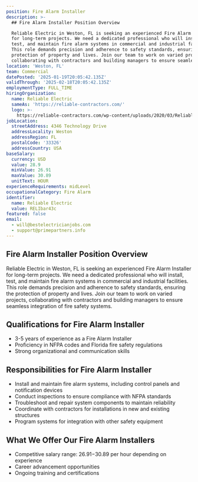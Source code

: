 ```yaml
---
position: Fire Alarm Installer
description: >-
  ## Fire Alarm Installer Position Overview

  Reliable Electric in Weston, FL is seeking an experienced Fire Alarm Installer
  for long-term projects. We need a dedicated professional who will install,
  test, and maintain fire alarm systems in commercial and industrial facilities.
  This role demands precision and adherence to safety standards, ensuring the
  protection of property and lives. Join our team to work on varied projects,
  collaborating with contractors and building managers to ensure seamless i...
location: 'Weston, FL'
team: Commercial
datePosted: '2025-01-19T20:05:42.135Z'
validThrough: '2025-02-18T20:05:42.135Z'
employmentType: FULL_TIME
hiringOrganization:
  name: Reliable Electric
  sameAs: 'https://reliable-contractors.com/'
  logo: >-
    https://reliable-contractors.com/wp-content/uploads/2020/03/Reliable-Electric-Logo.jpg
jobLocation:
  streetAddress: 4346 Technology Drive
  addressLocality: Weston
  addressRegion: FL
  postalCode: '33326'
  addressCountry: USA
baseSalary:
  currency: USD
  value: 28.9
  minValue: 26.91
  maxValue: 30.89
  unitText: HOUR
experienceRequirements: midLevel
occupationalCategory: Fire Alarm
identifier:
  name: Reliable Electric
  value: RELIbar43c
featured: false
email:
  - will@bestelectricianjobs.com
  - support@primepartners.info
---
```




## Fire Alarm Installer Position Overview
Reliable Electric in Weston, FL is seeking an experienced Fire Alarm Installer for long-term projects. We need a dedicated professional who will install, test, and maintain fire alarm systems in commercial and industrial facilities. This role demands precision and adherence to safety standards, ensuring the protection of property and lives. Join our team to work on varied projects, collaborating with contractors and building managers to ensure seamless integration of fire safety systems.

## Qualifications for Fire Alarm Installer
- 3-5 years of experience as a Fire Alarm Installer
- Proficiency in NFPA codes and Florida fire safety regulations
- Strong organizational and communication skills

## Responsibilities for Fire Alarm Installer
- Install and maintain fire alarm systems, including control panels and notification devices
- Conduct inspections to ensure compliance with NFPA standards
- Troubleshoot and repair system components to maintain reliability
- Coordinate with contractors for installations in new and existing structures
- Program systems for integration with other safety equipment

## What We Offer Our Fire Alarm Installers
- Competitive salary range: $26.91-$30.89 per hour depending on experience
- Career advancement opportunities
- Ongoing training and certifications